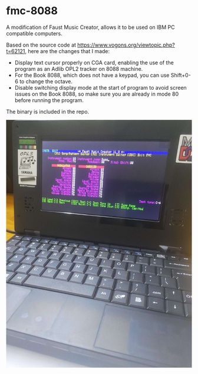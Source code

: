 # fmc-8088

A modification of Faust Music Creator, allows it to be used on IBM PC compatible computers.

Based on the source code at https://www.vogons.org/viewtopic.php?t=62121, here are the changes that I made:
- Display text cursor properly on CGA card, enabling the use of the program as an Adlib OPL2 tracker on 8088 machine.
- For the Book 8088, which does not have a keypad, you can use Shift+0-6 to change the octave.
- Disable switching display mode at the start of program to avoid screen issues on the Book 8088, so make sure you are already in mode 80 before running the program.

The binary is included in the repo.

![FMC on Book 8088](/image.jpg)
